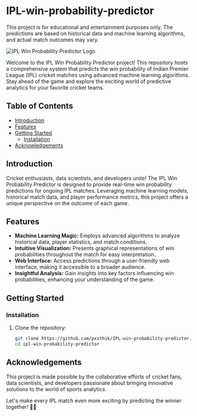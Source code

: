 # IPL-win-probability-predictor
This project is for educational and entertainment purposes only. The predictions are based on historical data and machine learning algorithms, and actual match outcomes may vary.

![IPL Win Probability Predictor Logo](https://i.ytimg.com/vi/Ok_zkfWC0gI/hq720.jpg?sqp=-oaymwEcCNAFEJQDSFXyq4qpAw4IARUAAIhCGAFwAcABBg==&rs=AOn4CLB8U3hJtojeKVmbU1NDQoqh6esjRA)

Welcome to the IPL Win Probability Predictor project! This repository hosts a comprehensive system that predicts the win probability of Indian Premier League (IPL) cricket matches using advanced machine learning algorithms. Stay ahead of the game and explore the exciting world of predictive analytics for your favorite cricket teams.

## Table of Contents

- [Introduction](#introduction)
- [Features](#features)
- [Getting Started](#getting-started)
  - [Installation](#installation)
- [Acknowledgements](#acknowledgements)

## Introduction

Cricket enthusiasts, data scientists, and developers unite! The IPL Win Probability Predictor is designed to provide real-time win probability predictions for ongoing IPL matches. Leveraging machine learning models, historical match data, and player performance metrics, this project offers a unique perspective on the outcome of each game.

## Features

- **Machine Learning Magic:** Employs advanced algorithms to analyze historical data, player statistics, and match conditions.
- **Intuitive Visualization:** Presents graphical representations of win probabilities throughout the match for easy interpretation.
- **Web Interface:** Access predictions through a user-friendly web interface, making it accessible to a broader audience.
- **Insightful Analysis:** Gain insights into key factors influencing win probabilities, enhancing your understanding of the game.

## Getting Started

### Installation

1. Clone the repository:

    ```bash
    git clone https://github.com/pxxthik/IPL-win-probability-predictor.git
    cd ipl-win-probability-predictor
    ```

## Acknowledgements

This project is made possible by the collaborative efforts of cricket fans, data scientists, and developers passionate about bringing innovative solutions to the world of sports analytics.

Let's make every IPL match even more exciting by predicting the winner together! 🎉🏏
